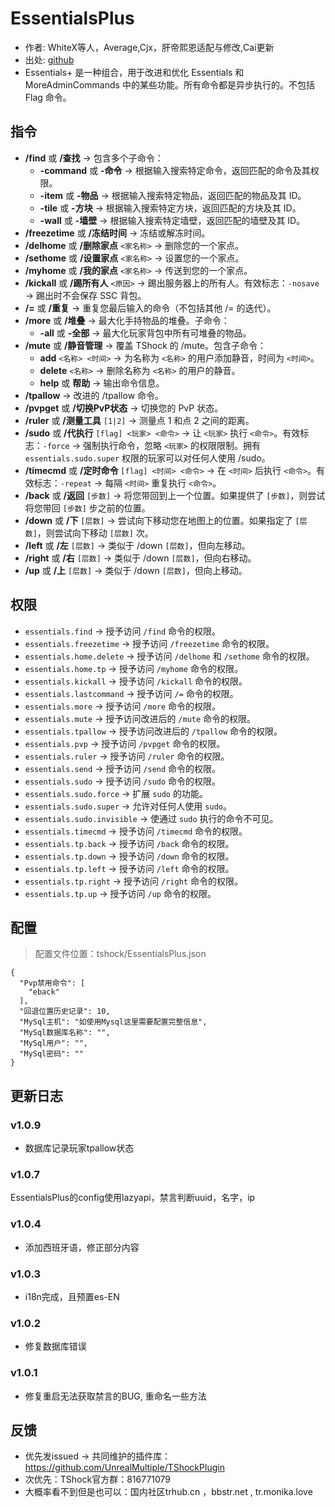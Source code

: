 # EssentialsPlus

- 作者: WhiteX等人，Average,Cjx，肝帝熙恩适配与修改,Cai更新
- 出处: [github](https://github.com/QuiCM/EssentialsPlus)
- Essentials+ 是一种组合，用于改进和优化 Essentials 和 MoreAdminCommands 中的某些功能。所有命令都是异步执行的。不包括 Flag 命令。

## 指令

- **/find** 或 **/查找** -> 包含多个子命令：
    - **-command** 或 **-命令** -> 根据输入搜索特定命令，返回匹配的命令及其权限。
    - **-item** 或 **-物品** -> 根据输入搜索特定物品，返回匹配的物品及其 ID。
    - **-tile** 或 **-方块** -> 根据输入搜索特定方块，返回匹配的方块及其 ID。
    - **-wall** 或 **-墙壁** -> 根据输入搜索特定墙壁，返回匹配的墙壁及其 ID。
- **/freezetime** 或 **/冻结时间** -> 冻结或解冻时间。
- **/delhome** 或 **/删除家点** `<家名称>` -> 删除您的一个家点。
- **/sethome** 或 **/设置家点** `<家名称>` -> 设置您的一个家点。
- **/myhome** 或 **/我的家点** `<家名称>` -> 传送到您的一个家点。
- **/kickall** 或 **/踢所有人** `<原因>` -> 踢出服务器上的所有人。有效标志：`-nosave` -> 踢出时不会保存 SSC 背包。
- **/=** 或 **/重复** -> 重复您最后输入的命令（不包括其他 /= 的迭代）。
- **/more** 或 **/堆叠** -> 最大化手持物品的堆叠。子命令：
    - **-all** 或 **-全部** -> 最大化玩家背包中所有可堆叠的物品。
- **/mute** 或 **/静音管理** -> 覆盖 TShock 的 /mute。包含子命令：
    - **add** `<名称> <时间>` -> 为名称为 `<名称>` 的用户添加静音，时间为 `<时间>`。
    - **delete** `<名称>` -> 删除名称为 `<名称>` 的用户的静音。
    - **help** 或 **帮助** -> 输出命令信息。
- **/tpallow** -> 改进的 /tpallow 命令。
- **/pvpget** 或 **/切换PvP状态** -> 切换您的 PvP 状态。
- **/ruler** 或 **/测量工具** `[1|2]` -> 测量点 1 和点 2 之间的距离。
- **/sudo** 或 **/代执行** `[flag] <玩家> <命令>` -> 让 `<玩家>` 执行 `<命令>`。有效标志：`-force` -> 强制执行命令，忽略 `<玩家>` 的权限限制。拥有 `essentials.sudo.super` 权限的玩家可以对任何人使用 /sudo。
- **/timecmd** 或 **/定时命令** `[flag] <时间> <命令>` -> 在 `<时间>` 后执行 `<命令>`。有效标志：`-repeat` -> 每隔 `<时间>` 重复执行 `<命令>`。
- **/back** 或 **/返回** `[步数]` -> 将您带回到上一个位置。如果提供了 `[步数]`，则尝试将您带回 `[步数]` 步之前的位置。
- **/down** 或 **/下** `[层数]` -> 尝试向下移动您在地图上的位置。如果指定了 `[层数]`，则尝试向下移动 `[层数]` 次。
- **/left** 或 **/左** `[层数]` -> 类似于 /down `[层数]`，但向左移动。
- **/right** 或 **/右** `[层数]` -> 类似于 /down `[层数]`，但向右移动。
- **/up** 或 **/上** `[层数]` -> 类似于 /down `[层数]`，但向上移动。

## 权限

- `essentials.find` -> 授予访问 `/find` 命令的权限。
- `essentials.freezetime` -> 授予访问 `/freezetime` 命令的权限。
- `essentials.home.delete` -> 授予访问 `/delhome` 和 `/sethome` 命令的权限。
- `essentials.home.tp` -> 授予访问 `/myhome` 命令的权限。
- `essentials.kickall` -> 授予访问 `/kickall` 命令的权限。
- `essentials.lastcommand` -> 授予访问 `/=` 命令的权限。
- `essentials.more` -> 授予访问 `/more` 命令的权限。
- `essentials.mute` -> 授予访问改进后的 `/mute` 命令的权限。
- `essentials.tpallow` -> 授予访问改进后的 `/tpallow` 命令的权限。
- `essentials.pvp` -> 授予访问 `/pvpget` 命令的权限。
- `essentials.ruler` -> 授予访问 `/ruler` 命令的权限。
- `essentials.send` -> 授予访问 `/send` 命令的权限。
- `essentials.sudo` -> 授予访问 `/sudo` 命令的权限。
- `essentials.sudo.force` -> 扩展 `sudo` 的功能。
- `essentials.sudo.super` -> 允许对任何人使用 `sudo`。
- `essentials.sudo.invisible` -> 使通过 `sudo` 执行的命令不可见。
- `essentials.timecmd` -> 授予访问 `/timecmd` 命令的权限。
- `essentials.tp.back` -> 授予访问 `/back` 命令的权限。
- `essentials.tp.down` -> 授予访问 `/down` 命令的权限。
- `essentials.tp.left` -> 授予访问 `/left` 命令的权限。
- `essentials.tp.right` -> 授予访问 `/right` 命令的权限。
- `essentials.tp.up` -> 授予访问 `/up` 命令的权限。

## 配置
> 配置文件位置：tshock/EssentialsPlus.json
```json5
{
  "Pvp禁用命令": [
    "eback"
  ],
  "回退位置历史记录": 10,
  "MySql主机": "如使用Mysql这里需要配置完整信息",
  "MySql数据库名称": "",
  "MySql用户": "",
  "MySql密码": ""
}
```

## 更新日志
### v1.0.9
- 数据库记录玩家tpallow状态
### v1.0.7
EssentialsPlus的config使用lazyapi，禁言判断uuid，名字，ip
### v1.0.4
- 添加西班牙语，修正部分内容
### v1.0.3
- i18n完成，且预置es-EN
### v1.0.2
- 修复数据库错误
### v1.0.1 
- 修复重启无法获取禁言的BUG, 重命名一些方法

## 反馈
- 优先发issued -> 共同维护的插件库：https://github.com/UnrealMultiple/TShockPlugin
- 次优先：TShock官方群：816771079
- 大概率看不到但是也可以：国内社区trhub.cn ，bbstr.net , tr.monika.love
